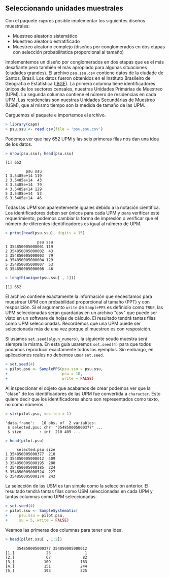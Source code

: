 

## Seleccionando unidades muestrales

Con el paquete `capm` es posible implementar los siguientes diseños muestrales:  
* Muestreo aleatorio sistemático  
* Muestreo aleatorio estratificado  
* Muestreo aleatorio complejo  (diseños por conglomerados en dos etapas con selección probabilítstica proporcional al tamaño)

Implementemos un diseño por conglomerados en dos etapas que es el más desafiante pero también el más apropiado para algunas situaciones (ciudades grandes). El archivo `psu.ssu.csv` contiene datos de la ciudade de Santos, Brasil. Los datos fueron obtenidos en el Instituto Brasileiro de Geografia e Estatística ([IBGE](http://ibge.gov.br)). La primera columna tiene identificadores únicos de los sectores censales, nuestras Unidades Primárias de Muestreo (UPM). La segunda columna contiene el número de residencias en cada UPM. Las residencias son nuestras Unidades Secundárias de Muestreo (USM), que al mismo tiempo son la medida de tamaño de las UPM.


Carguemos el paquete e importemos el archivo.


```r
> library(capm)
> psu.ssu <- read.csv(file = 'psu.ssu.csv')
```

Podemos ver que hay 652 UPM y las seis primeras filas nos dan una idea de los datos.


```r
> nrow(psu.ssu); head(psu.ssu)
```

```
[1] 652
```

```
         psu ssu
1 3.5485e+14 119
2 3.5485e+14  43
3 3.5485e+14  79
4 3.5485e+14 129
5 3.5485e+14  53
6 3.5485e+14  46
```

Todas las UPM son aparentemente iguales debido a la notación científica. Los identificadores deben ser únicos para cada UPM y para verificar este requerimiento, podemos cambiar la forma de impresión o verificar que el número de diferentes identificadores es igual al número de UPM.


```r
> print(head(psu.ssu), digits = 15)
```

```
              psu ssu
1 354850005000001 119
2 354850005000002  43
3 354850005000003  79
4 354850005000004 129
5 354850005000007  53
6 354850005000008  46
```

```r
> length(unique(psu.ssu[ , 1]))
```

```
[1] 652
```

El archivo contiene exactamente la información que necesitamos para muestrear UPM con probabilidad proporcional al tamaño (PPT) y con resposición. Si el argumento `write` de `SamplePPS` es definidio como `TRUE`, las UPM seleccionadas serán guardadas en un archivo "csv" que puede ser visto en un software de hojas de cálculo. El resultado tendrá tantas filas como UPM seleccionadas. Recordemos que una UPM puede ser seleccionada más de una vez porque el muestreo es con resposición.  

Si usamos `set.seed(algun_numero)`, la siguiente seudo muestra será siempre la misma. En esta guía usaremos `set.seed(4)` para que todos podamos reproducir exactamente todos los ejemplos. Sin embargo, en aplicaciones reales no debemos usar `set.seed`.


```r
> set.seed(4)
> pilot.psu <- SamplePPS(psu.ssu = psu.ssu,
+                        psu = 10,
+                        write = FALSE)
```

Al inspeccionar el objeto que acabamos de crear podemos ver que la "clase" de los identificadores de las UPM fue convertida a `character`. Esto quiere decir que los identificadores ahora son representados como texto, no como números.


```r
> str(pilot.psu, vec.len = 1)
```

```
'data.frame':	10 obs. of  2 variables:
 $ selected.psu: chr  "354850005000377" ...
 $ size        : int  210 409 ...
```

```r
> head(pilot.psu)
```

```
     selected.psu size
1 354850005000377  210
2 354850005000012  409
3 354850005000195  288
4 354850005000185  224
5 354850005000524  227
6 354850005000174  243
```

La selección de las USM es tan simple como la selección anterior. El resultado tendrá tantas filas como USM seleccionadas en cada UPM y tantas columnas como UPM seleccionadas.


```r
> set.seed(4)
> pilot.ssu <- SampleSystematic(
+     psu.ssu = pilot.psu,
+     su = 5, write = FALSE)
```

Veamos las primeras dos columnas para tener una idea.


```r
> head(pilot.ssu[ , 1:2])
```

```
     354850005000377 354850005000012
[1,]              25               1
[2,]              67              82
[3,]             109             163
[4,]             151             244
[5,]             193             325
```
